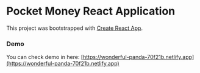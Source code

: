 # Pocket Money React Application

This project was bootstrapped with [Create React App](https://github.com/facebook/create-react-app).

### Demo

You can check demo in here: [https://wonderful-panda-70f21b.netlify.app](https://wonderful-panda-70f21b.netlify.app)
